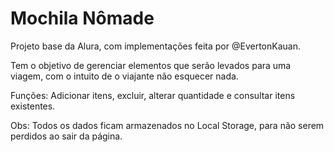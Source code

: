 # Mochila Nômade

Projeto base da Alura, com implementações feita por @EvertonKauan.

Tem o objetivo de gerenciar elementos que serão levados para uma viagem, com o intuito de o viajante não esquecer nada.

Funções: Adicionar itens, excluir, alterar quantidade e consultar itens existentes.

Obs: Todos os dados ficam armazenados no Local Storage, para não serem perdidos ao sair da página.
